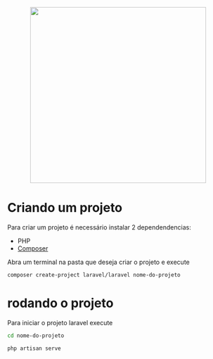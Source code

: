 <p align="center"><a href="https://laravel.com" target="_blank"><img src="https://raw.githubusercontent.com/laravel/art/master/logo-lockup/5%20SVG/2%20CMYK/1%20Full%20Color/laravel-logolockup-cmyk-red.svg" width="400"></a></p>

# Criando um projeto

Para criar um projeto é necessário instalar 2 dependendencias:
 - PHP
 - [Composer](https://getcomposer.org/download/)

Abra um terminal na pasta que deseja criar o projeto e execute
```bash
composer create-project laravel/laravel nome-do-projeto
```

# rodando o projeto

Para iniciar o projeto laravel execute
```bash
cd nome-do-projeto

php artisan serve
```
